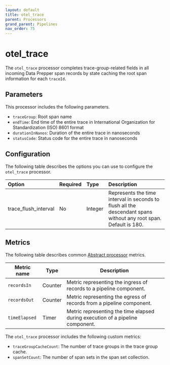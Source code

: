 ```yaml
---
layout: default
title: otel_trace 
parent: Processors
grand_parent: Pipelines
nav_order: 75
---
```


# otel_trace

The `otel_trace` processor completes trace-group-related fields in all incoming Data Prepper span records by state caching the root span information for each `traceId`. 

## Parameters

This processor includes the following parameters.

* `traceGroup`: Root span name
* `endTime`: End time of the entire trace in International Organization for Standardization (ISO) 8601 format
* `durationInNanos`: Duration of the entire trace in nanoseconds
* `statusCode`: Status code for the entire trace in nanoseconds

## Configuration

The following table describes the options you can use to configure the `otel_trace` processor.

Option | Required | Type | Description
:--- | :--- | :--- | :---
trace_flush_interval | No | Integer | Represents the time interval in seconds to flush all the descendant spans without any root span. Default is 180.


## Metrics

The following table describes common [Abstract processor](https://github.com/opensearch-project/data-prepper/blob/main/data-prepper-api/src/main/java/org/opensearch/dataprepper/model/processor/AbstractProcessor.java) metrics.

| Metric name | Type | Description |
| ------------- | ---- | -----------|
| `recordsIn` | Counter | Metric representing the ingress of records to a pipeline component. |
| `recordsOut` | Counter | Metric representing the egress of records from a pipeline component. |
| `timeElapsed` | Timer | Metric representing the time elapsed during execution of a pipeline component. |

The `otel_trace` processor includes the following custom metrics:

* `traceGroupCacheCount`: The number of trace groups in the trace group cache.
* `spanSetCount`: The number of span sets in the span set collection.
